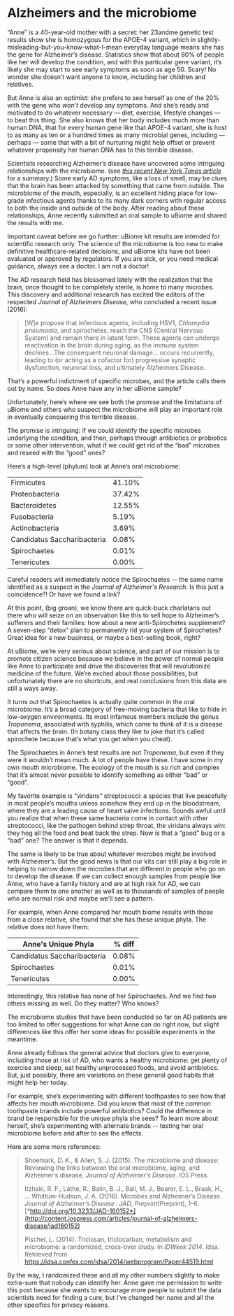 Alzheimers and the microbiome
=============================

“Anne” is a 40-year-old mother with a secret: her 23andme genetic test results show she is homozygous for the APOE-4 variant, which in slightly-misleading-but-you-know-what-I-mean everyday language means she has the gene for Alzheimer’s disease. Statistics show that about 80% of people like her will develop the condition, and with this particular gene variant, it’s likely she may start to see early symptoms as soon as age 50. Scary! No wonder she doesn’t want anyone to know, including her children and relatives.

But Anne is also an optimist: she prefers to see herself as one of the 20% with the gene who *won’t* develop any symptoms. And she’s ready and motivated to do whatever necessary — diet, exercise, lifestyle changes — to beat this thing. She also knows that her body includes much more than human DNA, that for every human gene like that APOE-4 variant, she is host to as many as ten or a hundred times as many microbial genes, including — perhaps — some that with a bit of nurturing might help offset or prevent whatever propensity her human DNA has to this terrible disease.

Scientists researching Alzheimer’s disease have uncovered some intriguing relationships with the microbiome. (see [*this recent New York Times article*](http://www.nytimes.com/2016/05/26/health/alzheimers-disease-infection.html?smprod=nytcore-iphone&smid=nytcore-iphone-share&_r=0) for a summary.) Some early AD symptoms, like a loss of smell, may be clues that the brain has been attacked by something that came from outside. The microbiome of the mouth, especially, is an excellent hiding place for low-grade infectious agents thanks to its many dark corners with regular access to both the inside and outside of the body. After reading about these relationships, Anne recently submitted an oral sample to uBiome and shared the results with me.

Important caveat before we go further: uBiome kit results are intended for scientific research only. The science of the microbiome is too new to make definitive healthcare-related decisions, and uBiome kits have not been evaluated or approved by regulators. If you are sick, or you need medical guidance, always see a doctor. I am not a doctor!

The AD research field has blossomed lately with the realization that the brain, once thought to be completely sterile, is home to many microbes. This discovery and additional research has excited the editors of the respected *Journal of Alzheimers Disease,* who concluded a recent issue (2016):

> \[W\]e propose that infectious agents, including HSV1, *Chlamydia pneumonia*, and spirochetes, reach the CNS (Central Nervous System) and remain there in latent form. These agents can undergo reactivation in the brain during aging, as the immune system declines...The consequent neuronal damage... occurs recurrently, leading to (or acting as a cofactor for) progressive synaptic dysfunction, neuronal loss, and ultimately Alzheimers Disease.

That’s a powerful indictment of specific microbes, and the article calls them out by name. So does Anne have any in her uBiome sample?

Unfortunately, here’s where we see both the promise and the limitations of uBiome and others who suspect the microbiome will play an important role in eventually conquering this terrible disease.

The promise is intriguing: if we could identify the specific microbes underlying the condition, and then, perhaps through antibiotics or probiotics or some other intervention, what if we could get rid of the “bad” microbes and reseed with the “good” ones?

Here’s a high-level (phylum) look at Anne’s oral microbiome:

|                             |        | 
|-----------------------------|--------| 
| Firmicutes                  | 41.10% | 
| Proteobacteria              | 37.42% | 
| Bacteroidetes               | 12.55% | 
| Fusobacteria                | 5.19%  | 
| Actinobacteria              | 3.69%  | 
| Candidatus Saccharibacteria | 0.08%  | 
| Spirochaetes                | 0.01%  | 
| Tenericutes                 | 0.00%  | 


Careful readers will immediately notice the Spirochaetes -- the same name identified as a suspect in the *Journal of Alzheimer's Research*. Is this just a coincidence?! Or have we found a link?

At this point, (big groan), we know there are quick-buck charlatans out there who will seize on an observation like this to sell hope to Alzheimer’s sufferers and their families: how about a new anti-Spirochetes supplement? A seven-step “detox” plan to permanently rid your system of Spirochetes? Great idea for a new business, or maybe a best-selling book, right?

At uBiome, we’re very serious about science, and part of our mission is to promote citizen science because we believe in the power of normal people like Anne to participate and drive the discoveries that will revolutionize medicine of the future. We’re excited about those possibilities, but unfortunately there are no shortcuts, and real conclusions from this data are still a ways away.

It turns out that Spirochaetes is actually quite common in the oral microbiome. It’s a broad category of free-moving bacteria that like to hide in low-oxygen environments. Its most infamous members include the genus *Troponema*, associated with syphilis, which come to think of it is a disease that affects the brain. (In botany class they like to joke that it’s called spirochete because that’s what you get when you cheat).

The Spirochaetes in Anne’s test results are not *Troponema*, but even if they were it wouldn’t mean much. A lot of people have these. I have some in my own mouth microbiome. The ecology of the mouth is so rich and complex that it’s almost never possible to identify something as either “bad” or “good”.

My favorite example is “viridans” streptococci: a species that live peacefully in most people’s mouths unless somehow they end up in the bloodstream, where they are a leading cause of heart valve infections. Sounds awful until you realize that when these same bacteria come in contact with other streptococci, like the pathogen behind strep throat, the viridans always win: they hog all the food and beat back the strep. Now is that a “good” bug or a “bad” one? The answer is that it depends.

The same is likely to be true about whatever microbes might be involved with Alzheimer’s. But the good news is that our kits can still play a big role in helping to narrow down the microbes that are different in people who go on to develop the disease. If we can collect enough samples from people like Anne, who have a family history and are at high risk for AD, we can compare them to one another as well as to thousands of samples of people who are normal risk and maybe we’ll see a pattern.

For example, when Anne compared her mouth biome results with those from a close relative, she found that she has these unique phyla. The relative does not have them:

             
|  Anne's Unique Phyla   |   % diff   | 
|-----------------------------|-------| 
| Candidatus Saccharibacteria | 0.08% | 
| Spirochaetes                | 0.01% | 
| Tenericutes                 | 0.00% | 

Interestingly, this relative has none of her Spirochaetes. And we find two others missing as well. Do they matter? Who knows?

The microbiome studies that have been conducted so far on AD patients are too limited to offer suggestions for what Anne can do right now, but slight differences like this offer her some ideas for possible experiments in the meantime.

Anne already follows the general advice that doctors give to everyone, including those at risk of AD, who wants a healthy microbiome: get plenty of exercise and sleep, eat healthy unprocessed foods, and avoid antibiotics. But, just possibly, there are variations on these general good habits that might help her today.

For example, she’s experimenting with different toothpastes to see how that affects her mouth microbiome. Did you know that most of the common toothpaste brands include powerful antibiotics? Could the difference in brand be responsible for the unique phyla she sees? To learn more about herself, she’s experimenting with alternate brands -- testing her oral microbiome before and after to see the effects.

Here are some more references:

> Shoemark, D. K., & Allen, S. J. (2015). The microbiome and disease: Reviewing the links between the oral microbiome, aging, and Alzheimer’s disease. *Journal of Alzheimer’s Disease*. IOS Press.
>
> Itzhaki, R. F., Lathe, R., Balin, B. J., Ball, M. J., Bearer, E. L., Braak, H., … Whittum-Hudson, J. A. (2016). Microbes and Alzheimer’s Disease. *Journal of Alzheimer’s Disease : JAD*, *Preprint*(Preprint), 1–6. [*http://doi.org/10.3233/JAD-160152*](http://content.iospress.com/articles/journal-of-alzheimers-disease/jad160152)
>
> Pischel, L. (2014). Triclosan, triclocarban, metabolism and microbiome: a randomized, cross-over study. In *IDWeek 2014*. Idsa. Retrieved from https://idsa.confex.com/idsa/2014/webprogram/Paper44519.html

By the way, I randomized these and all my other numbers slightly to make extra-sure that nobody can identify her. Anne gave me permission to write this post because she wants to encourage more people to submit the data scientists need for finding a cure, but I’ve changed her name and all the other specifics for privacy reasons.